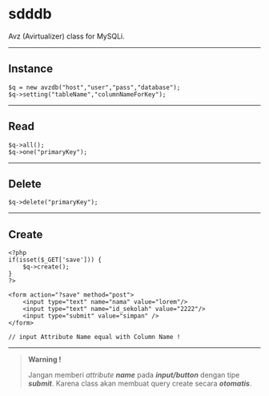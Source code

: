 sdddb
=====

Avz (Avirtualizer) class for MySQLi.

----------
Instance
----
    $q = new avzdb("host","user","pass","database");
    $q->setting("tableName","columnNameForKey");

-----
Read
-----

    $q->all();
    $q->one("primaryKey");

----------
Delete
-----
    $q->delete("primaryKey");

-----
Create
-----
	<?php
	if(isset($_GET['save'])) {
		$q->create();
	}
	?>

	<form action="?save" method="post">
		<input type="text" name="nama" value="lorem"/>
		<input type="text" name="id_sekolah" value="2222"/>
		<input type="submit" value="simpan" />
	</form>

	// input Attribute Name equal with Column Name !

----------


> **Warning !**
>
>  Jangan memberi *attribute* ***name*** pada ***input/button*** dengan tipe ***submit***. Karena class akan membuat query create secara ***otomatis***.